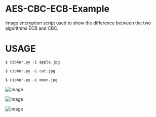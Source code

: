 # AES-CBC-ECB-Example
Image encryption script used to show the difference between the two algorithms ECB and CBC.

# USAGE

```
$ cipher.py -i apple.jpg
```

```
$ cipher.py -i cat.jpg
```

```
$ cipher.py -i moon.jpg
```

![image](https://user-images.githubusercontent.com/31420008/112724219-55bcdc80-8f23-11eb-9e5f-96c116269b8b.png)

![image](https://user-images.githubusercontent.com/31420008/112724233-6bca9d00-8f23-11eb-8939-f3ba423725c8.png)

![image](https://user-images.githubusercontent.com/31420008/112724241-77b65f00-8f23-11eb-871f-564ce1a0dbdf.png)
